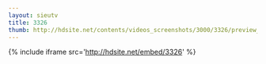 ```yaml
---
layout: sieutv
title: 3326
thumb: http://hdsite.net/contents/videos_screenshots/3000/3326/preview_360p.mp4.jpg
---
```

{% include iframe src='http://hdsite.net/embed/3326' %}
 
